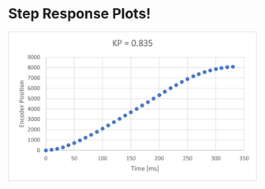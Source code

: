 # Step Response Plots!

![This graph contains step responses](https://github.com/cvsantan/Lab-2/blob/main/KP_0.835.png?raw=true)
